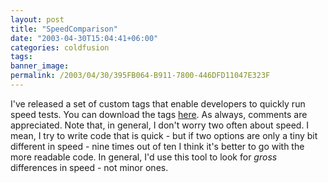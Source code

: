 ```yaml
---
layout: post
title: "SpeedComparison"
date: "2003-04-30T15:04:41+06:00"
categories: coldfusion 
tags: 
banner_image: 
permalink: /2003/04/30/395FB064-B911-7800-446DFD11047E323F
---
```


I've released a set of custom tags that enable developers to quickly run speed tests. You can download the tags <a href="http://www.camdenfamily.com/morpheus/downloads/speed.zip">here</a>. As always, comments are appreciated. Note that, in general, I don't worry two often about speed. I mean, I try to write code that is quick - but if two options are only a tiny bit different in speed - nine times out of ten I think it's better to go with the more readable code. In general, I'd use this tool to look for <i>gross</i> differences in speed - not minor ones.